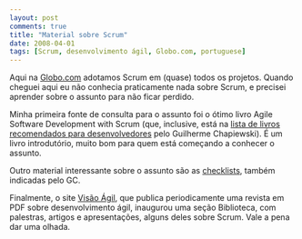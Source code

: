 ```yaml
---
layout: post
comments: true
title: "Material sobre Scrum"
date: 2008-04-01
tags: [Scrum, desenvolvimento ágil, Globo.com, portuguese]
---
```

Aqui na [Globo.com](http://globo.com) adotamos Scrum em (quase) todos os projetos. Quando cheguei aqui eu não conhecia praticamente nada sobre Scrum, e precisei aprender sobre o assunto para não ficar perdido.

Minha primeira fonte de consulta para o assunto foi o ótimo livro Agile Software Development with Scrum (que, inclusive, está na [lista de livros recomendados para desenvolvedores](http://gc.blog.br/2008/03/27/10-livros-recomendados-para-desenvolvedores/) pelo Guilherme Chapiewski). É um livro introdutório, muito bom para quem está começando a conhecer o assunto.

Outro material interessante sobre o assunto são as [checklists](http://gc.blog.br/2008/03/28/scrum-checklists/), também indicadas pelo GC.

Finalmente, o site [Visão Ágil](http://www.visaoagil.com/), que publica periodicamente uma revista em PDF sobre desenvolvimento ágil, inaugurou uma seção Biblioteca, com palestras, artigos e apresentações, alguns deles sobre Scrum. Vale a pena dar uma olhada.
